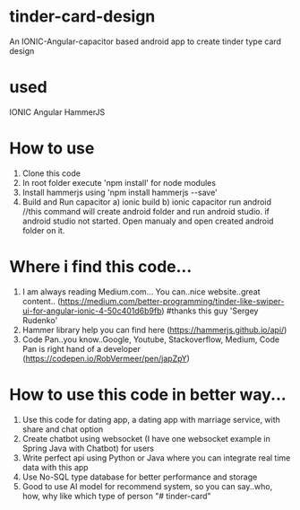 # tinder-card-design
An IONIC-Angular-capacitor based android app to create tinder type card design

# used 
IONIC
Angular
HammerJS

# How to use
1. Clone this code
2. In root folder execute 'npm install' for node modules
3. Install hammerjs using 'npm install hammerjs --save'
4. Build and Run capacitor
  a) ionic build
  b) ionic capacitor run android //this command will create android folder and run android studio. 
      if android studio not started. Open manualy and open created android folder on it.
      
# Where i find this code...
1. I am always reading Medium.com... You can..nice website..great content.. 
(https://medium.com/better-programming/tinder-like-swiper-ui-for-angular-ionic-4-50c401d6b9fb) #thanks this guy 'Sergey Rudenko'
2. Hammer library help you can find here
(https://hammerjs.github.io/api/)
3. Code Pan..you know..Google, Youtube, Stackoverflow, Medium, Code Pan is right hand of a developer
(https://codepen.io/RobVermeer/pen/japZpY)

# How to use this code in better way...
1. Use this code for dating app, a dating app with marriage service, with share and chat option
2. Create chatbot using websocket (I have one websocket example in Spring Java with Chatbot) for users
3. Write perfect api using Python or Java where you can integrate real time data with this app
4. Use No-SQL type database for better performance and storage
5. Good to use AI model for recommend system, so you can say..who, how, why like which type of person
"# tinder-card" 
